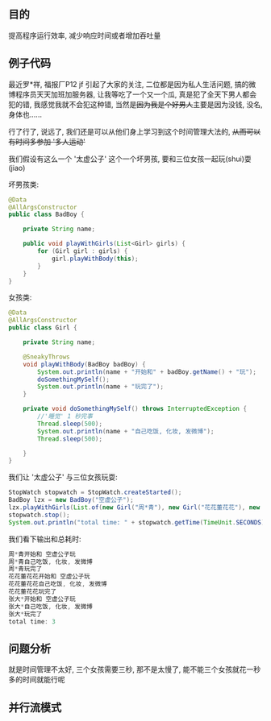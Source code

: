 ## 目的

提高程序运行效率, 减少响应时间或者增加吞吐量

## 例子代码

最近罗\*祥, 福报厂P12 jf 引起了大家的关注, 二位都是因为私人生活问题, 搞的微博程序员天天加班加服务器, 让我等吃了一个又一个瓜, 真是犯了全天下男人都会犯的错, 我感觉我就不会犯这种错, 当然是~~因为我是个好男人~~主要是因为没钱, 没名, 身体也......

行了行了, 说远了, 我们还是可以从他们身上学习到这个时间管理大法的, ~~从而可以有时间多参加 '多人运动'~~

我们假设有这么一个 '太虚公子' 这个一个坏男孩, 要和三位女孩一起玩\(shui\)耍\(jiao\)

坏男孩类:

```java
@Data
@AllArgsConstructor
public class BadBoy {

    private String name;

    public void playWithGirls(List<Girl> girls) {
        for (Girl girl : girls) {
            girl.playWithBody(this);
        }
    }
}
```

女孩类:

```java
@Data
@AllArgsConstructor
public class Girl {

    private String name;

    @SneakyThrows
    void playWithBody(BadBoy badBoy) {
        System.out.println(name + "开始和" + badBoy.getName() + "玩");
        doSomethingMySelf();
        System.out.println(name + "玩完了");
    }

    private void doSomethingMySelf() throws InterruptedException {
        //'睡觉' 1 秒完事
        Thread.sleep(500);
        System.out.println(name + "自己吃饭, 化妆, 发微博");
        Thread.sleep(500);

    }
}
```

我们让 '太虚公子' 与三位女孩玩耍:

```java
StopWatch stopwatch = StopWatch.createStarted();
BadBoy lzx = new BadBoy("空虚公子");
lzx.playWithGirls(List.of(new Girl("周*青"), new Girl("花花董花花"), new Girl("张大*")));
stopwatch.stop();
System.out.println("total time: " + stopwatch.getTime(TimeUnit.SECONDS));
```

我们看下输出和总耗时:

```java
周*青开始和 空虚公子玩
周*青自己吃饭, 化妆, 发微博
周*青玩完了
花花董花花开始和 空虚公子玩
花花董花花自己吃饭, 化妆, 发微博
花花董花花玩完了
张大*开始和 空虚公子玩
张大*自己吃饭, 化妆, 发微博
张大*玩完了
total time: 3
```

## 问题分析

就是时间管理不太好, 三个女孩需要三秒, 那不是太慢了, 能不能三个女孩就花一秒多的时间就能行呢

## 并行流模式



